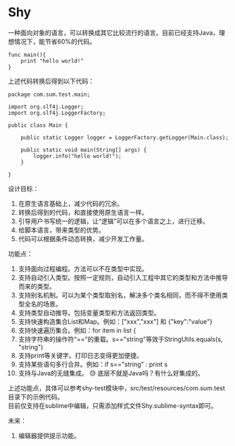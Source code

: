 # Shy
一种面向对象的语言，可以转换成其它比较流行的语言。目前已经支持Java，理想情况下，能节省60%的代码。

```
func main(){
    print "hello world!"
}
```

上述代码转换后得到以下代码：

```
package com.sum.test.main;

import org.slf4j.Logger;
import org.slf4j.LoggerFactory;

public class Main {
    
    public static Logger logger = LoggerFactory.getLogger(Main.class);

    public static void main(String[] args) {
        logger.info("hello world!");
    }

}
```

设计目标：
1. 在原生语言基础上，减少代码的冗余。
2. 转换后得到的代码，和直接使用原生语言一样。
3. 引导用户书写统一的逻辑，让“逻辑”可以在多个语言之上，进行迁移。
4. 给脚本语言，带来类型的优势。
5. 代码可以根据条件动态转换，减少开发工作量。

功能点：
1. 支持面向过程编程。方法可以不在类型中实现。
2. 支持自动引入类型。按照一定规则，自动引入工程中其它的类型和方法中推导而来的类型。
3. 支持别名机制。可以为某个类型取别名，解决多个类名相同，而不得不使用类型全名的场景。
4. 支持类型自动推导。包括变量类型和方法返回类型。
5. 支持快速构造集合List和Map。例如：["xxx","xxx"] 和 {"key":"value"}
6. 支持快速遍历集合。例如：for item in list {
7. 支持字符串的操作符“==”的重载。s=="string"等效于StringUtils.equals(s, "string")
8. 支持print等关键字。打印日志变得更加便捷。
9. 支持某些语句多行合并。例如：if s=="string" : print s
10. 支持与Java的无缝集成。 :sweat: 底层不就是Java吗？有什么好集成的。

上述功能点，具体可以参考shy-test模块中，src/test/resources/com.sum.test目录下的示例代码。  
目前仅支持在sublime中编辑，只需添加样式文件Shy.sublime-syntax即可。

未来：
1. 编辑器提供提示功能。














